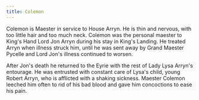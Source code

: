 ```yaml
---
title: Colemon
---
```


Colemon is Maester in service to House Arryn. He is thin and nervous, with too little hair and too much neck. Colemon was the personal maester to King's Hand Lord Jon Arryn during his stay in King's Landing. He treated Arryn when illness struck him, until he was sent away by Grand Maester Pycelle and Lord Jon's illness continued to worsen.

After Jon's death he returned to the Eyrie with the rest of Lady Lysa Arryn's entourage. He was entrusted with constant care of Lysa's child, young Robert Arryn, who is afflicted with a shaking sickness. Maester Colemon leeched him often to rid of his bad blood and gave him concoctions to ease his pain. 



